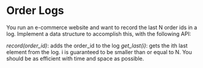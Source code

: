 # Order Logs

You run an e-commerce website and want to record the last N order ids in a log. Implement a data structure to accomplish this, with the following API:

*record(order_id)*: adds the order_id to the log
*get_last(i)*: gets the ith last element from the log. i is guaranteed to be smaller than or equal to N.
You should be as efficient with time and space as possible.
